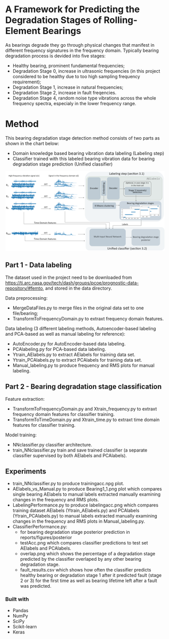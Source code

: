 # A Framework for Predicting the Degradation Stages of Rolling-Element Bearings

As bearings degrade they go through physical changes that manifest in different frequency signatures in the frequency domain. Typically bearing degradation process is devided into five stages: 
* Healthy bearing, prominent fundamental frequencies;
* Degradation Stage 0, increase in ultrasonic frequencies (in this project considered to be healthy due to too high sampling frequency requirement);
* Degradation Stage 1, increase in natural frequencies;
* Degradation Stage 2, increase in fault freqencies.
* Degradation Stage 4, random noise type vibrations across the whole frequency spectra, especialy in the lower frequency range.

# Method

This bearing degradation stage detection method consists of two parts as shown in the chart below: 

* Domain knowledge based bearing vibration data labeling (Labeling step)
* Classifier trained with this labeled bearing vibration data for bearing degradation stage prediction (Unified classifier)

<img src="reports/figures/model.png" alt="method overview">

## Part 1 - Data labeling

The dataset used in the project need to be downloaded from https://ti.arc.nasa.gov/tech/dash/groups/pcoe/prognostic-data-repository/#femto, and stored in the data directory.

Data preprocessing: 
* MergeDataFiles.py to merge files in the original data set to one file/bearing;
* TransformToFrequencyDomain.py to extraxt frequency domain features.

Data labeling (3 different labeling methods, Autoencoder-based labeling and PCA-based as well as manual labeling for reference):
* AutoEncoder.py for AutoEncoder-based data labeling.
* PCAlabeling.py for PCA-based data labeling.
* Ytrain_AElabels.py to extract AElabels for training data set.
* Ytrain_PCAlabels.py to extract PCAlabels for training data set.
* Manual_labeling.py to produce frequency and RMS plots for manual labeling.


## Part 2 - Bearing degradation stage classification

Feature extraction:
* TransformToFrequencyDomain.py and Xtrain_frequency.py to extraxt frequency domain features for classifier training.
* TransformToTimeDomain.py and Xtrain_time.py to extraxt time domain features for classifier training.

Model training:
* NNclassifier.py classifier architecture.
* train_NNclassifier.py train and save trained classifier (a separate classifier supervised by both AElabels and PCAlabels).

## Experiments
* train_NNclassifier.py to produce trainingacc.npg plot.
* AElabels_vs_Manual.py to produce Bearing1_1.png plot which compares single bearing AElabels to manual labels extracted manually examining changes in the frequency and RMS plots.
* LabelingPerformance.py to produce labelingacc.png which compares training dataset AElabels (Ytrain_AElabels.py) and PCAlabels (Ytrain_PCAlabels.py) to manual labels extracted manually examining changes in the frequency and RMS plots in Manual_labeling.py.
* ClassifierPerformance.py:
    * for bearing degradation stage posterior prediction in reports/figures/posterior
    * testAcc.png which compares classifier predictions to test set AElabels and PCAlabels.
    * overlap.png which shows the percentage of a degradation stage predicted by the classifier overlaped by any other bearing degradation stage.
    * fault_results.csv which shows how often the classifier predicts healthy bearing or degradation stage 1 after it predicted fault (stage 2 or 3) for the first time as well as bearing lifetime left after a fault was predicted.

### Built with

* Pandas 
* NumPy 
* SciPy
* Scikit-learn 
* Keras
